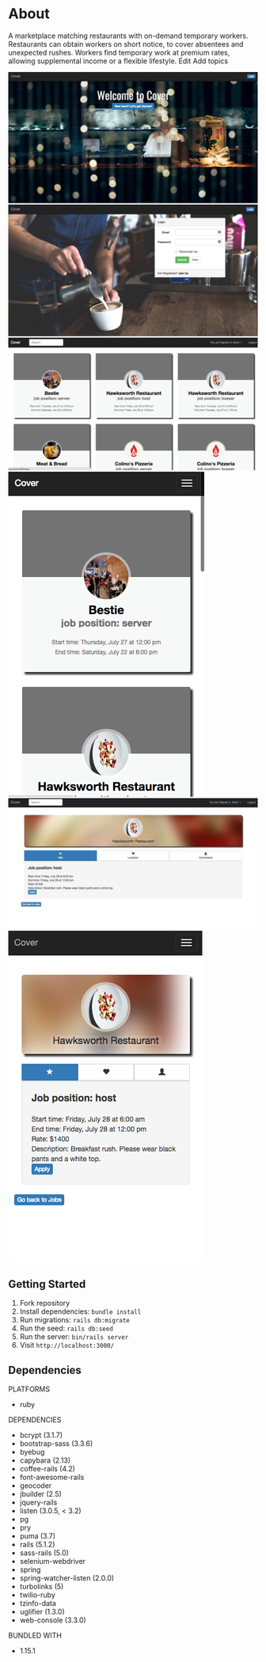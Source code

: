 # About

A marketplace matching restaurants with on-demand temporary workers. Restaurants can obtain workers on short notice, to cover absentees and unexpected rushes. Workers find temporary work at premium rates, allowing supplemental income or a flexible lifestyle. Edit
Add topics 

![Home Page](https://github.com/79manuel/Cover/blob/master/public/Home%20Page.png?raw=true)
![Home Page](https://github.com/79manuel/Cover/blob/master/public/Login.png?raw=true)
![Home Page](https://github.com/79manuel/Cover/blob/master/public/Jobs%20posts.png?raw=true)
![Home Page](https://github.com/79manuel/Cover/blob/master/public/Job%20posts-mobile.png?raw=true)
![Home Page](https://github.com/79manuel/Cover/blob/master/public/Job%20info.png?raw=true)
![Home Page](https://github.com/79manuel/Cover/blob/master/public/job%20info-mobile.png?raw=true)




## Getting Started

1. Fork repository  
2. Install dependencies: `bundle install`
3. Run migrations: `rails db:migrate`
4. Run the seed: `rails db:seed`
5. Run the server: `bin/rails server`
6. Visit `http://localhost:3000/`

## Dependencies

PLATFORMS
  - ruby

DEPENDENCIES
  - bcrypt (3.1.7)
  - bootstrap-sass (3.3.6)
  - byebug
  - capybara (2.13)
  - coffee-rails (4.2)
  - font-awesome-rails
  - geocoder
  - jbuilder (2.5)
  - jquery-rails
  - listen  (3.0.5, < 3.2)
  - pg
  - pry
  - puma (3.7)
  - rails (5.1.2)
  - sass-rails (5.0)
  - selenium-webdriver
  - spring
  - spring-watcher-listen (2.0.0)
  - turbolinks (5)
  - twilio-ruby
  - tzinfo-data
  - uglifier (1.3.0)
  - web-console (3.3.0)

BUNDLED WITH
  - 1.15.1



